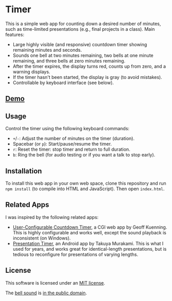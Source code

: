 # Timer

This is a simple web app for counting down a desired number of minutes,
such as time-limited presentations (e.g., final projects in a class).
Main features:

* Large highly visible (and responsive) countdown timer
  showing remaining minutes and seconds.
* Sounds one bell at two minutes remaining,
  two bells at one minute remaining,
  and three bells at zero minutes remaining.
* After the timer expires, the display turns red, counts up from zero,
  and a warning displays.
* If the timer hasn't been started, the display is gray
  (to avoid mistakes).
* Controllable by keyboard interface (see below).

## [Demo](http://erikdemaine.org/timer/)

## Usage

Control the timer using the following keyboard commands:

* `+`/`-`: Adjust the number of minutes on the timer (duration).
* Spacebar (or `p`): Start/pause/resume the timer.
* `r`: Reset the timer: stop timer and return to full duration.
* `b`: Ring the bell (for audio testing or if you want a talk to stop early).

## Installation

To install this web app in your own web space,
clone this repository and run `npm install`
(to compile into HTML and JavaScript).
Then open `index.html`.

## Related Apps

I was inspired by the following related apps:

* [User-Configurable Countdown Timer](https://www.cs.hmc.edu/~geoff/countdowntimer.html), a CGI web app by Geoff Kuenning. This is highly configurable and works well, except the sound playback is inconsistent (on Windows).
* [Presentation Timer](https://play.google.com/store/apps/details?id=org.tmurakam.presentationtimer), an Android app by Takuya Murakami. This is what I used for years, and works great for identical-length presentations, but is tedious to reconfigure for presentations of varying lengths.

## License

This software is licensed under an [MIT license](LICENSE).

The [bell sound](bell.mp3) is
[in the public domain](https://freesound.org/people/domrodrig/sounds/116779/).

